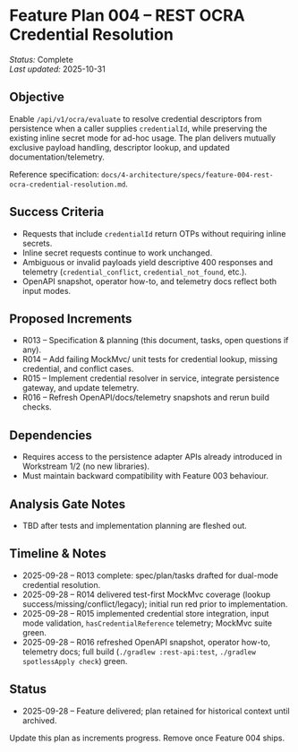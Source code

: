 # Feature Plan 004 – REST OCRA Credential Resolution

_Status:_ Complete  
_Last updated:_ 2025-10-31

## Objective
Enable `/api/v1/ocra/evaluate` to resolve credential descriptors from persistence when a caller supplies `credentialId`, while preserving the existing inline secret mode for ad-hoc usage. The plan delivers mutually exclusive payload handling, descriptor lookup, and updated documentation/telemetry.

Reference specification: `docs/4-architecture/specs/feature-004-rest-ocra-credential-resolution.md`.

## Success Criteria
- Requests that include `credentialId` return OTPs without requiring inline secrets.
- Inline secret requests continue to work unchanged.
- Ambiguous or invalid payloads yield descriptive 400 responses and telemetry (`credential_conflict`, `credential_not_found`, etc.).
- OpenAPI snapshot, operator how-to, and telemetry docs reflect both input modes.

## Proposed Increments
- R013 – Specification & planning (this document, tasks, open questions if any).
- R014 – Add failing MockMvc/ unit tests for credential lookup, missing credential, and conflict cases.
- R015 – Implement credential resolver in service, integrate persistence gateway, and update telemetry.
- R016 – Refresh OpenAPI/docs/telemetry snapshots and rerun build checks.

## Dependencies
- Requires access to the persistence adapter APIs already introduced in Workstream 1/2 (no new libraries).
- Must maintain backward compatibility with Feature 003 behaviour.

## Analysis Gate Notes
- TBD after tests and implementation planning are fleshed out.

## Timeline & Notes
- 2025-09-28 – R013 complete: spec/plan/tasks drafted for dual-mode credential resolution.
- 2025-09-28 – R014 delivered test-first MockMvc coverage (lookup success/missing/conflict/legacy); initial run red prior to implementation.
- 2025-09-28 – R015 implemented credential store integration, input mode validation, `hasCredentialReference` telemetry; MockMvc suite green.
- 2025-09-28 – R016 refreshed OpenAPI snapshot, operator how-to, telemetry docs; full build (`./gradlew :rest-api:test`, `./gradlew spotlessApply check`) green.

## Status
- 2025-09-28 – Feature delivered; plan retained for historical context until archived.

Update this plan as increments progress. Remove once Feature 004 ships.
